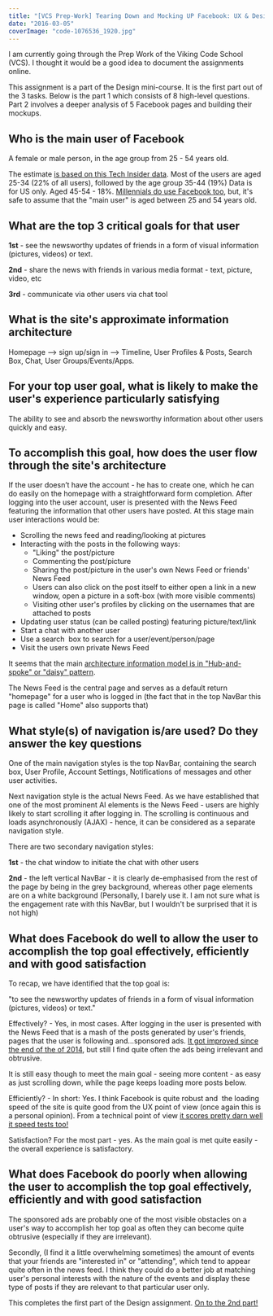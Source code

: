 ```yaml
---
title: "[VCS Prep-Work] Tearing Down and Mocking UP Facebook: UX & Design Part 1"
date: "2016-03-05"
coverImage: "code-1076536_1920.jpg"
---
```


I am currently going through the Prep Work of the Viking Code School (VCS). I thought it would be a good idea to document the assignments online.

This assignment is a part of the Design mini-course. It is the first part out of the 3 tasks. Below is the part 1 which consists of 8 high-level questions. Part 2 involves a deeper analysis of 5 Facebook pages and building their mockups.

## Who is the main user of Facebook

A female or male person, in the age group from 25 - 54 years old.

The estimate [is based on this Tech Insider data](http://www.techinsider.io/update-a-breakdown-of-the-demographics-for-each-of-the-different-social-networks-2015-6). Most of the users are aged 25-34 (22% of all users), followed by the age group 35-44 (19%) Data is for US only. Aged 45-54 - 18%. [Millennials do use Facebook too](http://www.entrepreneur.com/article/246777), but, it's safe to assume that the "main user" is aged between 25 and 54 years old.

## What are the top 3 critical goals for that user

**1st** - see the newsworthy updates of friends in a form of visual information (pictures, videos) or text.

**2nd** - share the news with friends in various media format - text, picture, video, etc

**3rd** - communicate via other users via chat tool

## What is the site's approximate information architecture

Homepage --> sign up/sign in --> Timeline, User Profiles & Posts, Search Box, Chat, User Groups/Events/Apps.

## For your top user goal, what is likely to make the user's experience particularly satisfying

The ability to see and absorb the newsworthy information about other users quickly and easy.

## To accomplish this goal, how does the user flow through the site's architecture

If the user doesn’t have the account - he has to create one, which he can do easily on the homepage with a straightforward form completion. After logging into the user account, user is presented with the News Feed featuring the information that other users have posted. At this stage main user interactions would be:

- Scrolling the news feed and reading/looking at pictures
- Interacting with the posts in the following ways:
  - "Liking" the post/picture
  - Commenting the post/picture
  - Sharing the post/picture in the user's own News Feed or friends' News Feed
  - Users can also click on the post itself to either open a link in a new window, open a picture in a soft-box (with more visible comments)
  - Visiting other user's profiles by clicking on the usernames that are attached to posts
- Updating user status (can be called posting) featuring picture/text/link
- Start a chat with another user
- Use a search  box to search for a user/event/person/page
- Visit the users own private News Feed

It seems that the main [architecture information model is in "Hub-and-spoke" or "daisy" pattern](http://webdesignfromscratch.com/website-architecture/ia-models/).

The News Feed is the central page and serves as a default return "homepage" for a user who is logged in (the fact that in the top NavBar this page is called "Home" also supports that)

## What style(s) of navigation is/are used? Do they answer the key questions

One of the main navigation styles is the top NavBar, containing the search box, User Profile, Account Settings, Notifications of messages and other user activities.

Next navigation style is the actual News Feed. As we have established that one of the most prominent AI elements is the News Feed - users are highly likely to start scrolling it after logging in. The scrolling is continuous and loads asynchronously (AJAX) - hence, it can be considered as a separate navigation style.

There are two secondary navigation styles:

**1st** - the chat window to initiate the chat with other users

**2nd** - the left vertical NavBar - it is clearly de-emphasised from the rest of the page by being in the grey background, whereas other page elements are on a white background (Personally, I barely use it. I am not sure what is the engagement rate with this NavBar, but I wouldn't be surprised that it is not high)

## What does Facebook do well to allow the user to accomplish the top goal effectively, efficiently and with good satisfaction

To recap, we have identified that the top goal is:

"to see the newsworthy updates of friends in a form of visual information (pictures, videos) or text."

Effectively? - Yes, in most cases. After logging in the user is presented with the News Feed that is a mash of the posts generated by user's friends, pages that the user is following and…sponsored ads. [It got improved since the end of the of 2014](https://www.facebook.com/business/news/update-to-facebook-news-feed), but still I find quite often the ads being irrelevant and obtrusive.

It is still easy though to meet the main goal - seeing more content - as easy as just scrolling down, while the page keeps loading more posts below.

Efficiently? - In short: Yes. I think Facebook is quite robust and  the loading speed of the site is quite good from the UX point of view (once again this is a personal opinion). From a technical point of view [it scores pretty darn well it speed tests too!](https://gtmetrix.com/reports/facebook.com/24UoQ8SB)

Satisfaction? For the most part - yes. As the main goal is met quite easily - the overall experience is satisfactory.

## What does Facebook do poorly when allowing the user to accomplish the top goal effectively, efficiently and with good satisfaction

The sponsored ads are probably one of the most visible obstacles on a user's way to accomplish her top goal as often they can become quite obtrusive (especially if they are irrelevant).

Secondly, (I find it a little overwhelming sometimes) the amount of events that your friends are "interested in" or "attending", which tend to appear quite often in the news feed. I think they could do a better job at matching user's personal interests with the nature of the events and display these type of posts if they are relevant to that particular user only.

This completes the first part of the Design assignment. [On to the 2nd part!](http://aleksgorbenko.com/vcs-prep-work-tearing-and-mocking-up-facebook-ux-and-design-part-2)

